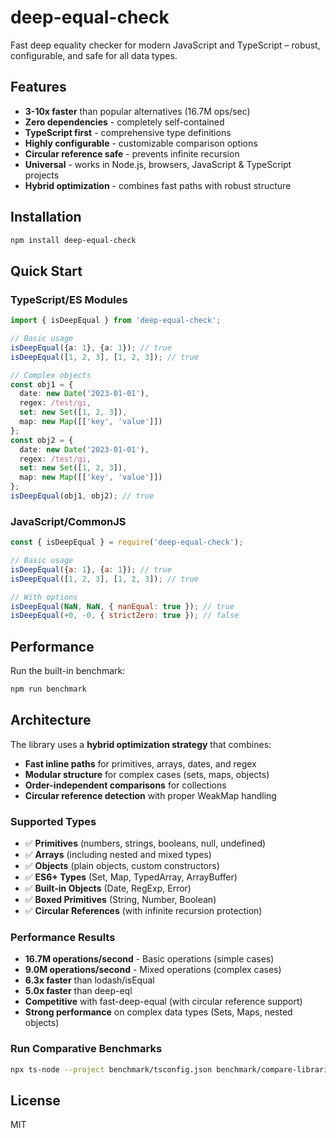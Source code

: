 # deep-equal-check

Fast deep equality checker for modern JavaScript and TypeScript – robust, configurable, and safe for all data types.

## Features

- **3-10x faster** than popular alternatives (16.7M ops/sec)
- **Zero dependencies** - completely self-contained
- **TypeScript first** - comprehensive type definitions
- **Highly configurable** - customizable comparison options
- **Circular reference safe** - prevents infinite recursion
- **Universal** - works in Node.js, browsers, JavaScript & TypeScript projects
- **Hybrid optimization** - combines fast paths with robust structure

## Installation

```bash
npm install deep-equal-check
```

## Quick Start

### TypeScript/ES Modules
```typescript
import { isDeepEqual } from 'deep-equal-check';

// Basic usage
isDeepEqual({a: 1}, {a: 1}); // true
isDeepEqual([1, 2, 3], [1, 2, 3]); // true

// Complex objects
const obj1 = { 
  date: new Date('2023-01-01'),
  regex: /test/gi,
  set: new Set([1, 2, 3]),
  map: new Map([['key', 'value']])
};
const obj2 = { 
  date: new Date('2023-01-01'),
  regex: /test/gi,
  set: new Set([1, 2, 3]),
  map: new Map([['key', 'value']])
};
isDeepEqual(obj1, obj2); // true
```

### JavaScript/CommonJS
```javascript
const { isDeepEqual } = require('deep-equal-check');

// Basic usage
isDeepEqual({a: 1}, {a: 1}); // true
isDeepEqual([1, 2, 3], [1, 2, 3]); // true

// With options
isDeepEqual(NaN, NaN, { nanEqual: true }); // true
isDeepEqual(+0, -0, { strictZero: true }); // false
```

## Performance

Run the built-in benchmark:

```bash
npm run benchmark
```

## Architecture
The library uses a **hybrid optimization strategy** that combines:
- **Fast inline paths** for primitives, arrays, dates, and regex
- **Modular structure** for complex cases (sets, maps, objects)
- **Order-independent comparisons** for collections
- **Circular reference detection** with proper WeakMap handling

### Supported Types
- ✅ **Primitives** (numbers, strings, booleans, null, undefined)
- ✅ **Arrays** (including nested and mixed types)
- ✅ **Objects** (plain objects, custom constructors)
- ✅ **ES6+ Types** (Set, Map, TypedArray, ArrayBuffer)
- ✅ **Built-in Objects** (Date, RegExp, Error)
- ✅ **Boxed Primitives** (String, Number, Boolean)
- ✅ **Circular References** (with infinite recursion protection)

### Performance Results
- **16.7M operations/second** - Basic operations (simple cases)
- **9.0M operations/second** - Mixed operations (complex cases)
- **6.3x faster** than lodash/isEqual
- **5.0x faster** than deep-eql
- **Competitive** with fast-deep-equal (with circular reference support)
- **Strong performance** on complex data types (Sets, Maps, nested objects)

### Run Comparative Benchmarks
```bash
npx ts-node --project benchmark/tsconfig.json benchmark/compare-libraries.ts
```

## License

MIT
